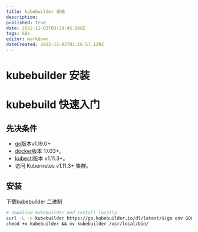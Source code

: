 ```yaml
---
title: kubebuilder 安装
description: 
published: true
date: 2022-12-03T03:29:45.968Z
tags: k8s
editor: markdown
dateCreated: 2022-12-03T03:16:57.129Z
---
```


# kubebuilder 安装

# kubebuild 快速入门

## 先决条件

- [go](https://golang.org/dl/)版本v1.19.0+
- [docker](https://docs.docker.com/install/)版本 17.03+。
- [kubectl](https://kubernetes.io/docs/tasks/tools/install-kubectl/)版本 v1.11.3+。
- 访问 Kubernetes v1.11.3+ 集群。

## 安装

下载kubebuilder 二进制

```bash
# download kubebuilder and install locally.
curl -L -o kubebuilder https://go.kubebuilder.io/dl/latest/$(go env GOOS)/$(go env GOARCH)
chmod +x kubebuilder && mv kubebuilder /usr/local/bin/
```









